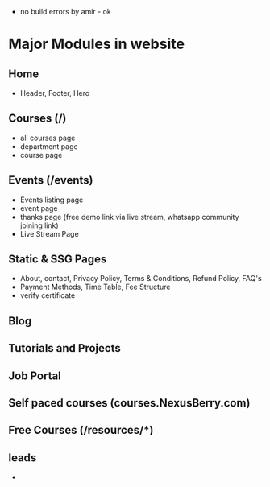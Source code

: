 - no build errors by amir - ok
# Major Modules in website
## Home
- Header, Footer, Hero

## Courses (/)
- all courses page
- department page
- course page

## Events (/events)
- Events listing page
- event page
- thanks page (free demo link via live stream, whatsapp community joining link)
- Live Stream Page

## Static & SSG Pages
- About, contact, Privacy Policy, Terms & Conditions, Refund Policy, FAQ's
- Payment Methods, Time Table, Fee Structure
- verify certificate

## Blog

## Tutorials and Projects 

## Job Portal

## Self paced courses (courses.NexusBerry.com)

## Free Courses (/resources/*)

## leads
- 